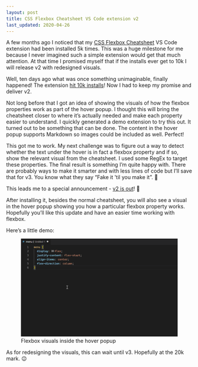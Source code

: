 ```yaml
---
layout: post
title: CSS Flexbox Cheatsheet VS Code extension v2
last_updated: 2020-04-26
---
```


A few months ago I noticed that my [CSS Flexbox Cheatsheet](https://marketplace.visualstudio.com/items?itemName=dzhavat.css-flexbox-cheatsheet) VS Code extension had been installed 5k times. This was a huge milestone for me because I never imagined such a simple extension would get that much attention. At that time I promised myself that if the installs ever get to 10k I will release v2 with redesigned visuals. 

Well, ten days ago what was once something unimaginable, finally happened! The extension [hit 10k installs](https://dzhavat.github.io/2020/03/08/css-flexbox-cheatsheet-vscode-extension-hit-10k-installs.html)! Now I had to keep my promise and deliver v2.

Not long before that I got an idea of showing the visuals of how the flexbox properties work as part of the hover popup. I thought this will bring the cheatsheet closer to where it’s actually needed and make each property easier to understand. I quickly generated a demo extension to try this out. It turned out to be something that can be done. The content in the hover popup supports Markdown so images could be included as well. Perfect!

This got me to work. My next challenge was to figure out a way to detect whether the text under the hover is in fact a flexbox property and if so, show the relevant visual from the cheatsheet. I used some RegEx to target these properties. The final result is something I’m quite happy with. There are probably ways to make it smarter and with less lines of code but I’ll save that for v3. You know what they say “Fake it 'til you make it”. 💪

This leads me to a special announcement - [v2 is out](https://marketplace.visualstudio.com/items?itemName=dzhavat.css-flexbox-cheatsheet)! 🚀

After installing it, besides the normal cheatsheet, you will also see a visual in the hover popup showing you how a particular flexbox property works. Hopefully you’ll like this update and have an easier time working with flexbox.

Here’s a little demo:

<figure>
  <img src="/assets/img/2020/03/18/flexbox-hover-image.gif" alt="Flexbox visuals inside the hover popup">
  <figcaption>Flexbox visuals inside the hover popup</figcaption>
</figure>

As for redesigning the visuals, this can wait until v3. Hopefully at the 20k mark. 😉